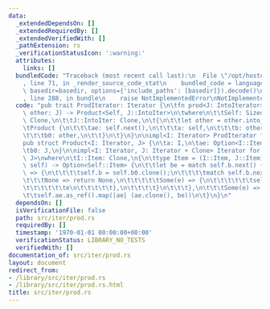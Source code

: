 ```yaml
---
data:
  _extendedDependsOn: []
  _extendedRequiredBy: []
  _extendedVerifiedWith: []
  _pathExtension: rs
  _verificationStatusIcon: ':warning:'
  attributes:
    links: []
  bundledCode: "Traceback (most recent call last):\n  File \"/opt/hostedtoolcache/Python/3.9.1/x64/lib/python3.9/site-packages/onlinejudge_verify/documentation/build.py\"\
    , line 71, in _render_source_code_stat\n    bundled_code = language.bundle(stat.path,\
    \ basedir=basedir, options={'include_paths': [basedir]}).decode()\n  File \"/opt/hostedtoolcache/Python/3.9.1/x64/lib/python3.9/site-packages/onlinejudge_verify/languages/rust.py\"\
    , line 288, in bundle\n    raise NotImplementedError\nNotImplementedError\n"
  code: "pub trait ProdIterator: Iterator {\n\tfn prod<J: IntoIterator>(mut self,\
    \ other: J) -> Product<Self, J::IntoIter>\n\twhere\n\t\tSelf: Sized,\n\t\tSelf::Item:\
    \ Clone,\n\t\tJ::IntoIter: Clone,\n\t{\n\t\tlet other = other.into_iter();\n\t\
    \tProduct {\n\t\t\tae: self.next(),\n\t\t\ta: self,\n\t\t\tb: other.clone(),\n\
    \t\t\tb0: other,\n\t\t}\n\t}\n}\n\nimpl<I: Iterator> ProdIterator for I {}\n\n\
    pub struct Product<I: Iterator, J> {\n\ta: I,\n\tae: Option<I::Item>,\n\tb: J,\n\
    \tb0: J,\n}\n\nimpl<I: Iterator, J: Iterator + Clone> Iterator for Product<I,\
    \ J>\nwhere\n\tI::Item: Clone,\n{\n\ttype Item = (I::Item, J::Item);\n\tfn next(&mut\
    \ self) -> Option<Self::Item> {\n\t\tlet be = match self.b.next() {\n\t\t\tNone\
    \ => {\n\t\t\t\tself.b = self.b0.clone();\n\t\t\t\tmatch self.b.next() {\n\t\t\
    \t\t\tNone => return None,\n\t\t\t\t\tSome(e) => {\n\t\t\t\t\t\tself.ae = self.a.next();\n\
    \t\t\t\t\t\te\n\t\t\t\t\t},\n\t\t\t\t}\n\t\t\t},\n\t\t\tSome(e) => e,\n\t\t};\n\
    \t\tself.ae.as_ref().map(|ae| (ae.clone(), be))\n\t}\n}\n"
  dependsOn: []
  isVerificationFile: false
  path: src/iter/prod.rs
  requiredBy: []
  timestamp: '1970-01-01 00:00:00+00:00'
  verificationStatus: LIBRARY_NO_TESTS
  verifiedWith: []
documentation_of: src/iter/prod.rs
layout: document
redirect_from:
- /library/src/iter/prod.rs
- /library/src/iter/prod.rs.html
title: src/iter/prod.rs
---
```

